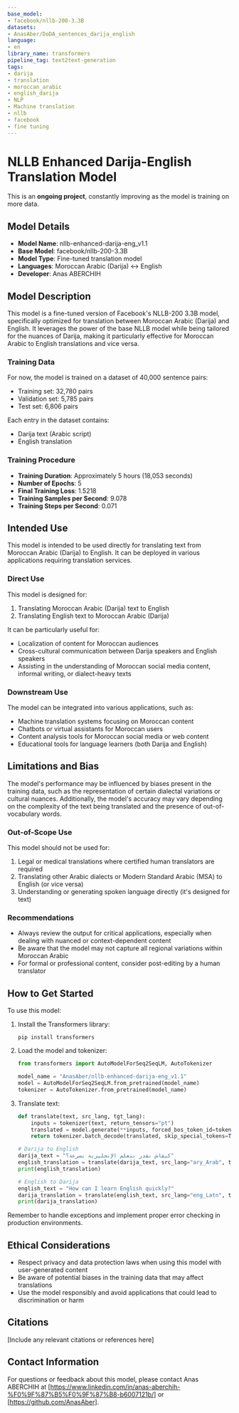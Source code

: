 ```yaml
---
base_model:
- facebook/nllb-200-3.3B
datasets:
- AnasAber/DoDA_sentences_darija_english
language:
- en
library_name: transformers
pipeline_tag: text2text-generation
tags:
- darija
- translation
- moroccan_arabic
- english_darija
- NLP
- Machine translation
- nllb
- facebook
- fine tuning
---
```

# NLLB Enhanced Darija-English Translation Model

This is an **ongoing project**, constantly improving as the model is training on more data.

## Model Details

- **Model Name**: nllb-enhanced-darija-eng_v1.1
- **Base Model**: facebook/nllb-200-3.3B
- **Model Type**: Fine-tuned translation model
- **Languages**: Moroccan Arabic (Darija) ↔ English
- **Developer**: Anas ABERCHIH

## Model Description

This model is a fine-tuned version of Facebook's NLLB-200 3.3B model, specifically optimized for translation between Moroccan Arabic (Darija) and English. 
It leverages the power of the base NLLB model while being tailored for the nuances of Darija, making it particularly effective for Moroccan Arabic to English translations and vice versa.

### Training Data


For now, the model is trained on a dataset of 40,000 sentence pairs:

- Training set: 32,780 pairs
- Validation set: 5,785 pairs
- Test set: 6,806 pairs

Each entry in the dataset contains:
- Darija text (Arabic script)
- English translation

### Training Procedure

- **Training Duration**: Approximately 5 hours (18,053 seconds)
- **Number of Epochs**: 5
- **Final Training Loss**: 1.5218
- **Training Samples per Second**: 9.078
- **Training Steps per Second**: 0.071

## Intended Use

This model is intended to be used directly for translating text from Moroccan Arabic (Darija) to English.
It can be deployed in various applications requiring translation services.
### Direct Use

This model is designed for:
1. Translating Moroccan Arabic (Darija) text to English
2. Translating English text to Moroccan Arabic (Darija)

It can be particularly useful for:
- Localization of content for Moroccan audiences
- Cross-cultural communication between Darija speakers and English speakers
- Assisting in the understanding of Moroccan social media content, informal writing, or dialect-heavy texts

### Downstream Use

The model can be integrated into various applications, such as:
- Machine translation systems focusing on Moroccan content
- Chatbots or virtual assistants for Moroccan users
- Content analysis tools for Moroccan social media or web content
- Educational tools for language learners (both Darija and English)

## Limitations and Bias
The model's performance may be influenced by biases present in the training data, such as the representation of certain dialectal variations or cultural nuances. 
Additionally, the model's accuracy may vary depending on the complexity of the text being translated and the presence of out-of-vocabulary words.

### Out-of-Scope Use

This model should not be used for:
1. Legal or medical translations where certified human translators are required
2. Translating other Arabic dialects or Modern Standard Arabic (MSA) to English (or vice versa)
3. Understanding or generating spoken language directly (it's designed for text)

### Recommendations

- Always review the output for critical applications, especially when dealing with nuanced or context-dependent content
- Be aware that the model may not capture all regional variations within Moroccan Arabic
- For formal or professional content, consider post-editing by a human translator

## How to Get Started

To use this model:

1. Install the Transformers library:
   ```
   pip install transformers
   ```

2. Load the model and tokenizer:
   ```python
   from transformers import AutoModelForSeq2SeqLM, AutoTokenizer
   
   model_name = "AnasAber/nllb-enhanced-darija-eng_v1.1"
   model = AutoModelForSeq2SeqLM.from_pretrained(model_name)
   tokenizer = AutoTokenizer.from_pretrained(model_name)
   ```

3. Translate text:
   ```python
   def translate(text, src_lang, tgt_lang):
       inputs = tokenizer(text, return_tensors="pt")
       translated = model.generate(**inputs, forced_bos_token_id=tokenizer.lang_code_to_id[tgt_lang])
       return tokenizer.batch_decode(translated, skip_special_tokens=True)[0]
   
   # Darija to English
   darija_text = "كيفاش نقدر نتعلم الإنجليزية بسرعة؟"
   english_translation = translate(darija_text, src_lang="ary_Arab", tgt_lang="eng_Latn")
   print(english_translation)
   
   # English to Darija
   english_text = "How can I learn English quickly?"
   darija_translation = translate(english_text, src_lang="eng_Latn", tgt_lang="ary_Arab")
   print(darija_translation)
   ```

Remember to handle exceptions and implement proper error checking in production environments.

## Ethical Considerations

- Respect privacy and data protection laws when using this model with user-generated content
- Be aware of potential biases in the training data that may affect translations
- Use the model responsibly and avoid applications that could lead to discrimination or harm

## Citations

[Include any relevant citations or references here]

## Contact Information

For questions or feedback about this model, please contact Anas ABERCHIH at [https://www.linkedin.com/in/anas-aberchih-%F0%9F%87%B5%F0%9F%87%B8-b6007121b/] or [https://github.com/AnasAber].